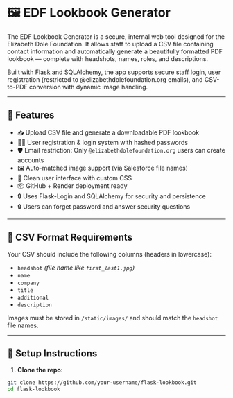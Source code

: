 # 🖼️ EDF Lookbook Generator

The EDF Lookbook Generator is a secure, internal web tool designed for the Elizabeth Dole Foundation. It allows staff to upload a CSV file containing contact information and automatically generate a beautifully formatted PDF lookbook — complete with headshots, names, roles, and descriptions.

Built with Flask and SQLAlchemy, the app supports secure staff login, user registration (restricted to @elizabethdolefoundation.org emails), and CSV-to-PDF conversion with dynamic image handling.

---

## 🔐 Features

- 📥 Upload CSV file and generate a downloadable PDF lookbook
- 🧑‍💻 User registration & login system with hashed passwords
- 🛡️ Email restriction: Only `@elizabethdolefoundation.org` users can create accounts
- 🖼️ Auto-matched image support (via Salesforce file names)
- 🎨 Clean user interface with custom CSS
- 📦 GitHub + Render deployment ready
- 🔒 Uses Flask-Login and SQLAlchemy for security and persistence
- 🔒 Users can forget password and answer security questions

---

## 📁 CSV Format Requirements

Your CSV should include the following columns (headers in lowercase):

- `headshot` *(file name like `first_last1.jpg`)*
- `name`
- `company`
- `title`
- `additional`
- `description`

Images must be stored in `/static/images/` and should match the `headshot` file names.

---

## 🚀 Setup Instructions

1. **Clone the repo:**

```bash
git clone https://github.com/your-username/flask-lookbook.git
cd flask-lookbook
